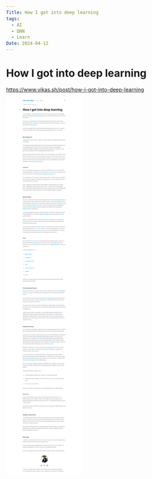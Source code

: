 ```yaml
---
Title: How I got into deep learning
tags:
  - AI
  - DNN
  - Learn
Date: 2024-04-12
---
```


# How I got into deep learning

https://www.vikas.sh/post/how-i-got-into-deep-learning


![](_asset/2024-04-12_LearnDeepLearning_image_1.png)